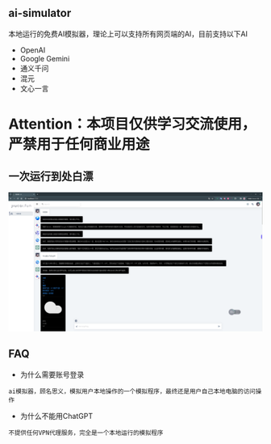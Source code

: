 ## ai-simulator

本地运行的免费AI模拟器，理论上可以支持所有网页端的AI，目前支持以下AI

- OpenAI
- Google Gemini
- 通义千问
- 混元
- 文心一言

# Attention：本项目仅供学习交流使用，严禁用于任何商业用途

## 一次运行到处白漂

![img01.png](./simulator/image/img01.png)

## FAQ

- 为什么需要账号登录
```text
ai模拟器，顾名思义，模拟用户本地操作的一个模拟程序，最终还是用户自己本地电脑的访问操作
```

- 为什么不能用ChatGPT
```text
不提供任何VPN代理服务，完全是一个本地运行的模拟程序
```
